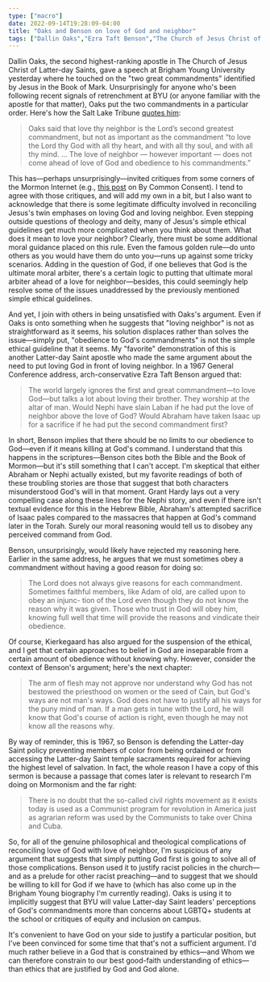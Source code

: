 ```yaml
---
type: ["macro"]
date: 2022-09-14T19:28:09-04:00
title: "Oaks and Benson on love of God and neighbor"
tags: ["Dallin Oaks","Ezra Taft Benson","The Church of Jesus Christ of Latter-day Saints","Brigham Young University","By Common Consent","two great commandments","golden rule","Grant Hardy","Kierkegaard","priesthood and temple ban","Brigham Young","John G. Turner","Abraham","Binding of Isaac"]
---
```

Dallin Oaks, the second highest-ranking apostle in The Church of Jesus Christ of Latter-day Saints, gave a speech at Brigham Young University yesterday where he touched on the "two great commandments" identified by Jesus in the Book of Mark. Unsurprisingly for anyone who's been following recent signals of retrenchment at BYU (or anyone familiar with the apostle for that matter), Oaks put the two commandments in a particular order. Here's how the Salt Lake Tribune [quotes him](https://www.sltrib.com/religion/2022/09/13/byu-wont-cave-ways-world-lds/): 

> Oaks said that love thy neighbor is the Lord’s second greatest commandment, but not as important as the commandment “to love the Lord thy God with all thy heart, and with all thy soul, and with all thy mind. ... The love of neighbor — however important — does not come ahead of love of God and obedience to his commandments.”

This has—perhaps unsurprisingly—invited critiques from some corners of the Mormon Internet (e.g., [this post](https://www.sltrib.com/religion/2022/09/13/byu-wont-cave-ways-world-lds/) on By Common Consent). I tend to agree with those critiques, and will add my own in a bit, but I also want to acknowledge that there is some legitimate difficulty involved in reconciling Jesus's twin emphases on loving God and loving neighbor. Even stepping outside questions of theology and deity, many of Jesus's simple ethical guidelines get much more complicated when you think about them. What does it mean to love your neighbor? Clearly, there must be some additional moral guidance placed on this rule. Even the famous golden rule—do unto others as you would have them do unto you—runs up against some tricky scenarios. Adding in the question of God, if one believes that God is the ultimate moral arbiter, there's a certain logic to putting that ultimate moral arbiter ahead of a love for neighbor—besides, this could seemingly help resolve some of the issues unaddressed by the previously mentioned simple ethical guidelines. 

And yet, I join with others in being unsatisfied with Oaks's argument. Even if Oaks is onto something when he suggests that "loving neighbor" is not as straightforward as it seems, his solution displaces rather than solves the issue—simply put, "obedience to God's commandments" is not the simple ethical guideline that it seems. My "favorite" demonstration of this is another Latter-day Saint apostle who made the same argument about the need to put loving God in front of loving neighbor. In a 1967 General Conference address, arch-conservative Ezra Taft Benson argued that:

> The world largely ignores the first and great commandment—to love God—but talks a lot about loving their brother. They worship at the altar of man. Would Nephi have slain Laban if he had put the love of neighbor above the love of God? Would Abraham have taken Isaac up for a sacrifice if he had put the second commandment first? 

In short, Benson implies that there should be no limits to our obedience to God—even if it means killing at God's command. I understand that this happens in the scriptures—Benson cites both the Bible and the Book of Mormon—but it's still something that I can't accept. I'm skeptical that either Abraham or Nephi actually existed, but my favorite readings of both of these troubling stories are those that suggest that both characters misunderstood God's will in that moment. Grant Hardy lays out a very compelling case along these lines for the Nephi story, and even if there isn't textual evidence for this in the Hebrew Bible, Abraham's attempted sacrifice of Isaac pales compared to the massacres that happen at God's command later in the Torah. Surely our moral reasoning would tell us to disobey any perceived command from God. 

Benson, unsurprisingly, would likely have rejected my reasoning here. Earlier in the same address, he argues that we must sometimes obey a commandment without having a good reason for doing so: 

> The Lord does not always give reasons for each commandment. Sometimes faithful members, like Adam of old, are called upon to obey an injunc- tion of the Lord even though they do not know the reason why it was given. Those who trust in God will obey him, knowing full well that time will provide the reasons and vindicate their obedience.

Of course, Kierkegaard has also argued for the suspension of the ethical, and I get that certain approaches to belief in God are inseparable from a certain amount of obedience without knowing why. However, consider the context of Benson's argument; here's the next chapter: 

> The arm of flesh may not approve nor understand why God has not bestowed the priesthood on women or the seed of Cain, but God's ways are not man's ways. God does not have to justify all his ways for the puny mind of man. If a man gets in tune with the Lord, he will know that God's course of action is right, even though he may not know all the reasons why.

By way of reminder, this is 1967, so Benson is defending the Latter-day Saint policy preventing members of color from being ordained or from accessing the Latter-day Saint temple sacraments required for achieving the highest level of salvation. In fact, the whole reason I have a copy of this sermon is because a passage that comes later is relevant to research I'm doing on Mormonism and the far right: 

> There is no doubt that the so-called civil rights movement as it exists today is used as a Communist program for revolution in America just as agrarian reform was used by the Communists to take over China and Cuba.

So, for all of the genuine philosophical and theological complications of reconciling love of God with love of neighbor, I'm suspicious of any argument that suggests that simply putting God first is going to solve all of those complications. Benson used it to justify racist policies in the church—and as a prelude for other racist preaching—and to suggest that we should be willing to kill for God if we have to (which has also come up in the Brigham Young biography I'm currently reading). Oaks is using it to implicitly suggest that BYU will value Latter-day Saint leaders' perceptions of God's commandments more than concerns about LGBTQ+ students at the school or critiques of equity and inclusion on campus.

It's convenient to have God on your side to justify a particular position, but I've been convinced for some time that that's not a sufficient argument. I'd much rather believe in a God that is constrained by ethics—and Whom we can therefore constrain to our best good-faith understanding of ethics—than ethics that are justified by God and God alone.
